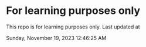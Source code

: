 # For learning purposes only
This repo is for learning purposes only.
Last updated at

Sunday, November 19, 2023 12:46:25 AM

